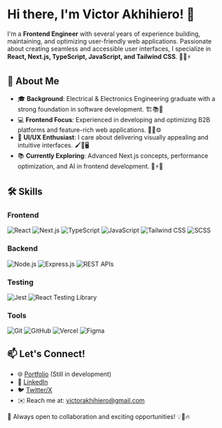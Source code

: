 
<!---
vehktaur/vehktaur is a ✨ special ✨ repository because its `README.md` (this file) appears on your GitHub profile.
You can click the Preview link to take a look at your changes.
--->

# Hi there, I'm Victor Akhihiero! 👋

I'm a **Frontend Engineer** with several years of experience building, maintaining, and optimizing user-friendly web applications. Passionate about creating seamless and accessible user interfaces, I specialize in **React, Next.js, TypeScript, JavaScript, and Tailwind CSS**. 🎨💡⚡

## 🚀 About Me 

- 🎓 **Background**: Electrical & Electronics Engineering graduate with a strong foundation in software development. 🏗️📚🔧
- 💻 **Frontend Focus**: Experienced in developing and optimizing B2B platforms and feature-rich web applications. 🏢🌐⚙️
- 🎨 **UI/UX Enthusiast**: I care about delivering visually appealing and intuitive interfaces. 🖌️📐🖥️
- 📚 **Currently Exploring**: Advanced Next.js concepts, performance optimization, and AI in frontend development. 🤖⚡🚀

## 🛠 Skills 

### Frontend
![React](https://img.shields.io/badge/React-20232A?style=for-the-badge&logo=react&logoColor=61DAFB) ![Next.js](https://img.shields.io/badge/Next.js-000000?style=for-the-badge&logo=nextdotjs&logoColor=white) ![TypeScript](https://img.shields.io/badge/TypeScript-3178C6?style=for-the-badge&logo=typescript&logoColor=white) ![JavaScript](https://img.shields.io/badge/JavaScript-F7DF1E?style=for-the-badge&logo=javascript&logoColor=black) ![Tailwind CSS](https://img.shields.io/badge/Tailwind_CSS-38B2AC?style=for-the-badge&logo=tailwind-css&logoColor=white) ![SCSS](https://img.shields.io/badge/SCSS-CC6699?style=for-the-badge&logo=sass&logoColor=white)

### Backend
![Node.js](https://img.shields.io/badge/Node.js-43853D?style=for-the-badge&logo=node.js&logoColor=white) ![Express.js](https://img.shields.io/badge/Express.js-000000?style=for-the-badge&logo=express&logoColor=white) ![REST APIs](https://img.shields.io/badge/REST_APIs-02569B?style=for-the-badge&logo=api&logoColor=white)

### Testing
![Jest](https://img.shields.io/badge/Jest-C21325?style=for-the-badge&logo=jest&logoColor=white) ![React Testing Library](https://img.shields.io/badge/React_Testing_Library-E33332?style=for-the-badge&logo=testing-library&logoColor=white)

### Tools
![Git](https://img.shields.io/badge/Git-F05032?style=for-the-badge&logo=git&logoColor=white) ![GitHub](https://img.shields.io/badge/GitHub-181717?style=for-the-badge&logo=github&logoColor=white) ![Vercel](https://img.shields.io/badge/Vercel-000000?style=for-the-badge&logo=vercel&logoColor=white) ![Figma](https://img.shields.io/badge/Figma-F24E1E?style=for-the-badge&logo=figma&logoColor=white)

## 📫 Let's Connect! 

- 🌐 [Portfolio](https://vehktaur.vercel.app/) (Still in development) 
- 💼 [LinkedIn](https://www.linkedin.com/in/victor-akhihiero/) 
- 🐦 [Twitter/X](https://x.com/vehktaur) 
- ✉️ Reach me at: [victorakhihiero@gmail.com](mailto:victorakhihiero@gmail.com) 

🚀 Always open to collaboration and exciting opportunities! 💡🔗🔥

